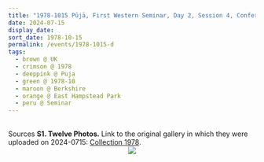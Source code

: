 ```yaml
---
title: "1978-1015 Pūjā, First Western Seminar, Day 2, Session 4, Conference Center, East Hampstead Park (near Wokingham, 60 kms W of London), Berkshire, UK"
date: 2024-07-15
display_date: 
sort_date: 1978-10-15
permalink: /events/1978-1015-d
tags:
  - brown @ UK
  - crimson @ 1978
  - deeppink @ Puja
  - green @ 1978-10
  - maroon @ Berkshire
  - orange @ East Hampstead Park  
  - peru @ Seminar
---
```


<br>

<wave-list>
  <list-title color="DarkSeaGreen" width="40">Sources</list-title>
  <list-item color="BlanchedAlmond"  width="280"><b>S1. Twelve Photos.</b> Link to the original gallery in which they were uploaded on 2024-0715: <a href="https://eternalmoments.smugmug.com/Collections/Patricia-Proenza-Collection/1978/">Collection 1978</a>.</list-item>
</wave-list>

<div style="text-align: center"><img src="https://pub-bcc3cbe9b1e94ba1ac28915f7a3900fa.r2.dev/1978-1015-c_Puja_First_Western_Seminar_Day_2_Session_4_Conference_Center_East_Hampstead_Park_(near_Wokingham_60_kms_W_of_London)_Berkshire_UK_01_(Photo_credit_Patricia_Proenza).jpg" /></div>
